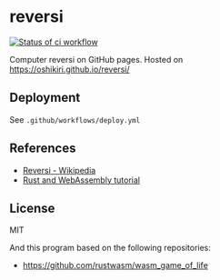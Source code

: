 reversi
=====

[![Status of ci workflow](https://github.com/oshikiri/reversi/workflows/ci/badge.svg)](https://github.com/oshikiri/reversi/actions?query=workflow%3A%22ci%22)


Computer reversi on GitHub pages.
Hosted on <https://oshikiri.github.io/reversi/>


## Deployment

See `.github/workflows/deploy.yml`


## References

- [Reversi \- Wikipedia](https://en.wikipedia.org/wiki/Reversi)
- [Rust and WebAssembly tutorial](https://rustwasm.github.io/book/)


## License
MIT

And this program based on the following repositories:

- <https://github.com/rustwasm/wasm_game_of_life>
